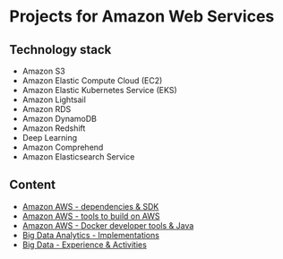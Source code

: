 # Projects for Amazon Web Services

## Technology stack
* Amazon S3
* Amazon Elastic Compute Cloud (EC2)
* Amazon Elastic Kubernetes Service (EKS)
* Amazon Lightsail
* Amazon RDS
* Amazon DynamoDB
* Amazon Redshift
* Deep Learning
* Amazon Comprehend
* Amazon Elasticsearch Service
	
## Content
- [Amazon AWS - dependencies & SDK](amazon-aws-dependencies-sdk/README.md)
- [Amazon AWS - tools to build on AWS](amazon-aws-tools-to-build-on-aws/README.md)
- [Amazon AWS - Docker developer tools & Java](amazon-aws-docker-developer-tools-java/README.md)
- [Big Data Analytics - Implementations](big-data-analytics-implementations/README.md)
- [Big Data - Experience & Activities](big-data-experience-activities/README.md)


